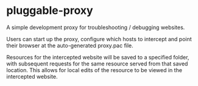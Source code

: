 # pluggable-proxy

A simple development proxy for troubleshooting / debugging websites.

Users can start up the proxy, configure which hosts to intercept and point their browser at the auto-generated proxy.pac file.

Resources for the intercepted website will be saved to a specified folder, with subsequent requests for the same resource 
served from that saved location. This allows for local edits of the resource to be viewed in the intercepted website.
